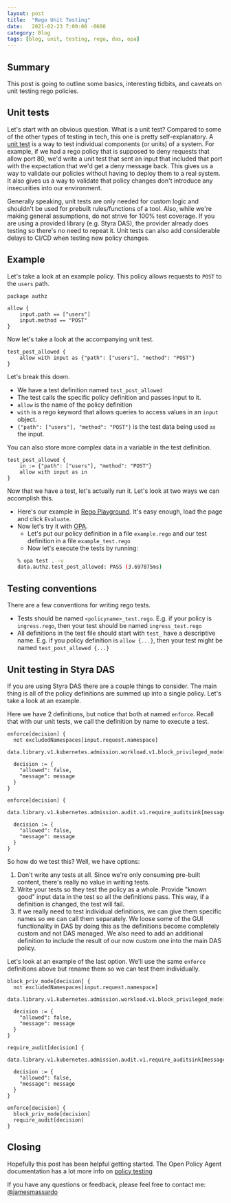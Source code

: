 ```yaml
---
layout: post
title:  "Rego Unit Testing"
date:   2021-02-23 7:00:00 -0600
category: Blog
tags: [blog, unit, testing, rego, das, opa]
---
```

## Summary

This post is going to outline some basics, interesting tidbits, and caveats on unit testing rego policies.

## Unit tests

Let's start with an obvious question. What is a unit test? Compared to some of the other types of testing in tech, this one is pretty self-explanatory. A [unit test](https://en.wikipedia.org/wiki/Unit_testing) is a way to test individual components (or units) of a system. For example, if we had a rego policy that is supposed to deny requests that allow port 80, we'd write a unit test that sent an input that included that port with the expectation that we'd get a deny message back. This gives us a way to validate our policies without having to deploy them to a real system. It also gives us a way to validate that policy changes don't introduce any insecurities into our environment.

Generally speaking, unit tests are only needed for custom logic and shouldn't be used for prebuilt rules/functions of a tool. Also, while we're making general assumptions, do not strive for 100% test coverage. If you are using a provided library (e.g. Styra DAS), the provider already does testing so there's no need to repeat it. Unit tests can also add considerable delays to CI/CD when testing new policy changes.

## Example

Let's take a look at an example policy. This policy allows requests to `POST` to the `users` path.

``` rego
package authz

allow {
    input.path == ["users"]
    input.method == "POST"
}
```

Now let's take a look at the accompanying unit test.
``` rego
test_post_allowed {
    allow with input as {"path": ["users"], "method": "POST"}
}
```

Let's break this down.

* We have a test definition named `test_post_allowed`
* The test calls the specific policy definition and passes input to it.
* `allow` is the name of the policy definition
* `with` is a rego keyword that allows queries to access values in an `input` object.
* `{"path": ["users"], "method": "POST"}` is the test data being used `as` the input.

You can also store more complex data in a variable in the test definition.

``` rego
test_post_allowed {
    in := {"path": ["users"], "method": "POST"}
    allow with input as in
}
```

Now that we have a test, let's actually run it. Let's look at two ways we can accomplish this.

* Here's our example in [Rego Playground](https://play.openpolicyagent.org/p/ze9Rcomq6H). It's easy enough, load the page and click `Evaluate`.
* Now let's try it with [OPA](https://www.openpolicyagent.org/docs/latest/#running-opa).
  * Let's put our policy definition in a file `example.rego` and our test definition in a file `example_test.rego`
  * Now let's execute the tests by running:
  ``` bash
  % opa test . -v
  data.authz.test_post_allowed: PASS (3.697875ms)
  ```

## Testing conventions

There are a few conventions for writing rego tests.

* Tests should be named `<policyname>_test.rego`. E.g. if your policy is `ingress.rego`, then your test should be named `ingress_test.rego`
* All definitions in the test file should start with `test_` have a descriptive name. E.g. if you policy definition is `allow {...}`, then your test might be named `test_post_allowed {...}`

## Unit testing in Styra DAS

If you are using Styra DAS there are a couple things to consider. The main thing is all of the policy definitions are summed up into a single policy. Let's take a look at an example.

Here we have 2 definitions, but notice that both at named `enforce`. Recall that with our unit tests, we call the definition by name to execute a test.

```rego
enforce[decision] {
  not excludedNamespaces[input.request.namespace]
  data.library.v1.kubernetes.admission.workload.v1.block_privileged_mode[message]

  decision := {
    "allowed": false,
    "message": message
  }
}

enforce[decision] {
  data.library.v1.kubernetes.admission.audit.v1.require_auditsink[message]

  decision := {
    "allowed": false,
    "message": message
  }
}
```

So how do we test this? Well, we have options:

1. Don't write any tests at all. Since we're only consuming pre-built content, there's really no value in writing tests.
1. Write your tests so they test the policy as a whole. Provide "known good" input data in the test so all the definitions pass. This way, if a definition is changed, the test will fail.
1. If we really need to test individual definitions, we can give them specific names so we can call them separately. We loose some of the GUI functionality in DAS by doing this as the definitions become completely custom and not DAS managed. We also need to add an additional definition to include the result of our now custom one into the main DAS policy.

Let's look at an example of the last option. We'll use the same `enforce` definitions above but rename them so we can test them individually.

```rego
block_priv_mode[decision] {
  not excludedNamespaces[input.request.namespace]
  data.library.v1.kubernetes.admission.workload.v1.block_privileged_mode[message]

  decision := {
    "allowed": false,
    "message": message
  }
}

require_audit[decision] {
  data.library.v1.kubernetes.admission.audit.v1.require_auditsink[message]

  decision := {
    "allowed": false,
    "message": message
  }
}

enforce[decision] {
  block_priv_mode[decision]
  require_audit[decision]
}
```

## Closing

Hopefully this post has been helpful getting started. The Open Policy Agent documentation has a lot more info on [policy testing](https://www.openpolicyagent.org/docs/latest/policy-testing/)

If you have any questions or feedback, please feel free to contact me: [@jamesmassardo](https://twitter.com/jamesmassardo)